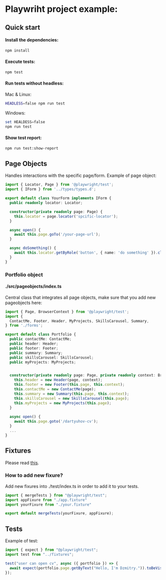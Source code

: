 # Playwriht project example:

## Quick start

#### Install the dependencies:
```bash
npm install
```

#### Execute tests:

```bash
npm test
```

#### Run tests without headless:
Mac & Linux:
```bash
HEADLESS=false npm run test
```

Windows:
```powershell
set HEALDESS=false
npm run test
```


#### Show test report:
```bash
npm run test:show-report
```

## Page Objects

Handles interactions with the specific page/form. Example of page object:

```typescript
import { Locator, Page } from '@playwright/test';
import { IForm } from '../types/types.d';

export default class YourForm implements IForm {
  public readonly locator: Locator;

  constructor(private readonly page: Page) {
    this.locator = page.locator('spcific-locator');
  }

  async open() {
    await this.page.goTo('/your-page-url');
  }

  async doSomething() {
    await this.locator.getByRole('button', { name: 'do something' }).click();
  }
}

```

### Portfolio object
#### ./src/pageobjects/index.ts

Central class that integrates all page objects, make sure that you add new pageobjects here:

```typescript
import { Page, BrowserContext } from '@playwright/test';
import {
  ContactMe, Footer, Header, MyProjects, SkillsCarousel, Summary,
} from './forms';

export default class Portfolio {
  public contactMe: ContactMe;
  public header: Header;
  public footer: Footer;
  public summary: Summary;
  public skillsCarousel: SkillsCarousel;
  public myProjects: MyProjects;


  constructor(private readonly page: Page, private readonly context: BrowserContext) {
    this.header = new Header(page, context);
    this.footer = new Footer(this.page, this.context);
    this.contactMe = new ContactMe(page);
    this.summary = new Summary(this.page, this.context);
    this.skillsCarousel = new SkillsCarousel(this.page);
    this.myProjects = new MyProjects(this.page);
  }
  
  async open() {
    await this.page.goto('/dartyuhov-cv');
  }
  ...
}

```

## Fixtures

Please read [this](https://playwright.dev/docs/test-fixtures).

### How to add new fixure?

Add new fixures into ./test/index.ts in order to add it to your tests.


```typescript
import { mergeTests } from "@playwright/test";
import appFixure from "./app.fixture"
import yourFixure from "./your.fixture"

export default mergeTests(yourFixure, appFixure);
```

## Tests

Example of test:

```typescript
import { expect } from "@playwright/test";
import test from "../fixtures";

test("user can open cv", async ({ portfolio }) => {
  await expect(portfolio.page.getByText("Hello, I'm Dzmitry.")).toBeVisible();
});
```
